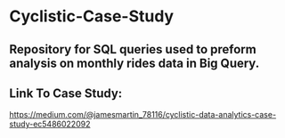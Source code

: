 # Cyclistic-Case-Study
## Repository for SQL queries used to preform analysis on monthly rides data in Big Query. 
## Link To Case Study:
https://medium.com/@jamesmartin_78116/cyclistic-data-analytics-case-study-ec5486022092
